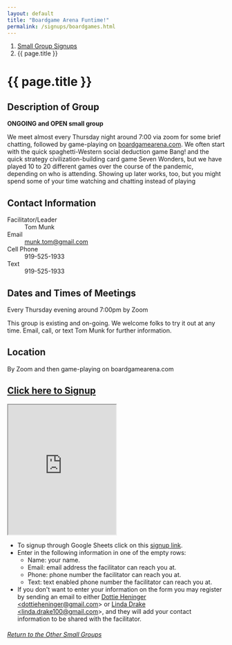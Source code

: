 ```yaml
---
layout: default
title: "Boardgame Arena Funtime!"
permalink: /signups/boardgames.html
---
```

<nav aria-label="breadcrumb">
  <ol class="breadcrumb">
      <li class="breadcrumb-item"><a class="noIcon" href="{{ site.baseurl }}/small-groups.html">Small Group Signups</a></li>
      <li class="breadcrumb-item active" aria-current="page">{{ page.title }}</li>
  </ol>
</nav>

# {{ page.title }}

## Description of Group
**ONGOING and OPEN small group**

We meet almost every Thursday night around 7:00 via zoom for some brief
chatting, followed by game-playing on 
<a href="https://en.boardgamearena.com/">boardgamearena.com</a>. We often
start with the quick spaghetti-Western social deduction game Bang! and 
the quick strategy civilization-building card game Seven Wonders, but 
we have played 10 to 20 different games over the course of the pandemic,
depending on who is attending. Showing up later works, too, but you 
might spend some of your time watching and chatting instead of playing

## Contact Information
<dl> 
  <dt>Facilitator/Leader</dt>
  <dd>Tom Munk</dd>
  <dt>Email</dt>
  <dd><a href="mailto:munk.tom@gmail.com">munk.tom@gmail.com</a></dd>
  <dt>Cell Phone</dt>
  <dd>919-525-1933</dd>
  <dt>Text</dt>
  <dd>919-525-1933</dd>
</dl>

## Dates and Times of Meetings
Every Thursday evening around 7:00pm by Zoom

This group is existing and on-going. We welcome folks to try it out at 
any time. Email, call, or text Tom Munk for further information.

## Location
By Zoom and then game-playing on boardgamearena.com

## [Click here to Signup](https://docs.google.com/spreadsheets/d/1iauQ82oqYMWVsPKjsxtULON0ABwCWDLDaUX5EjgqX6Q/edit?usp=sharing)

<div>
  <iframe src="https://docs.google.com/spreadsheets/d/e/2PACX-1vQ5CI0vD48wUk8BCv3--DDicbGxlxTAA9uEvES4nNFMQDRK1K1qJsyjS2qFxP2fa7wXctTu1joD2INJ/pubhtml?gid=198606566&amp;single=true&amp;widget=true&amp;headers=false&amp;range=A2:B10"
  width="250px"
  height="300px">
</iframe>
</div>

- To signup through Google Sheets click on this [signup link](https://docs.google.com/spreadsheets/d/1iauQ82oqYMWVsPKjsxtULON0ABwCWDLDaUX5EjgqX6Q/edit?usp=sharing).
- Enter in the following information in one of the empty rows:
  - Name: your name.
  - Email: email address the facilitator can reach you at.
  - Phone: phone number the facilitator can reach you at.
  - Text: text enabled phone number the facilitator can reach you at.
- If you don't want to enter your information on the form you may register by 
  sending an email to either <a href='mailto:dottieheninger@gmail.com'>Dottie Heninger &lt;dottieheninger@gmail.com&gt;</a> or 
  <a href='mailto:linda.drake100@gmail.com'>Linda Drake &lt;linda.drake100@gmail.com&gt;</a>, and they will add 
  your contact information to be shared with the facilitator.

<div class="text-center">
  <h6><a href="{{ site.baseurl }}/small-groups.html">Return to the Other Small Groups</a></h6>
</div>
